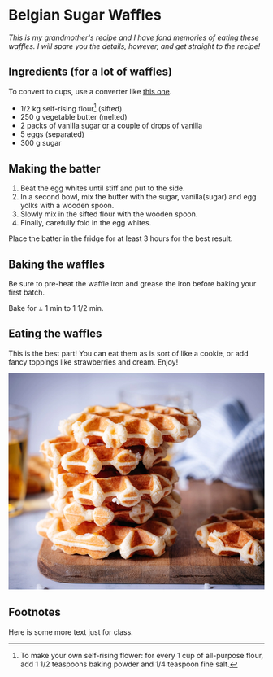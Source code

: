 # Belgian Sugar Waffles

*This is my grandmother's recipe and I have fond memories of eating these waffles. I will spare you the details, however, and get straight to the recipe!*

## Ingredients (for a lot of waffles)

To convert to cups, use a converter like [this one](https://www.thecalculatorsite.com/cooking/cooking-calculator.php).

- 1/2 kg self-rising flour[^1] (sifted)
- 250 g vegetable butter (melted)
- 2 packs of vanilla sugar or a couple of drops of vanilla
- 5 eggs (separated)
- 300 g sugar

[^1]: To make your own self-rising flower: for every 1 cup of all-purpose flour, add 1 1/2 teaspoons baking powder and 1/4 teaspoon fine salt.

## Making the batter

1. Beat the egg whites until stiff and put to the side.
2. In a second bowl, mix the butter  with the sugar, vanilla(sugar) and egg yolks with a wooden spoon.
3. Slowly mix in the sifted flour with the wooden spoon.
4. Finally, carefully fold in the egg whites.

Place the batter in the fridge for at least 3 hours for the best result.

## Baking the waffles

Be sure to pre-heat the waffle iron and grease the iron before baking your first batch. 

Bake for ± 1 min to 1 1/2 min.

## Eating the waffles

This is the best part! You can eat them as is sort of like a cookie, or add fancy toppings like strawberries and cream. Enjoy!

![This is a random picture of similar-looking wafels I grabbed of google.](Suikerwafels.jpg)


## Footnotes

Here is some more text just for class.